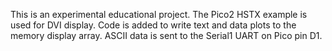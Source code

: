 This is an experimental educational project. The Pico2 HSTX example is used for DVI display.
Code is added to write text and data plots to the memory display array.
ASCII data is sent to the Serial1 UART on Pico pin D1.

